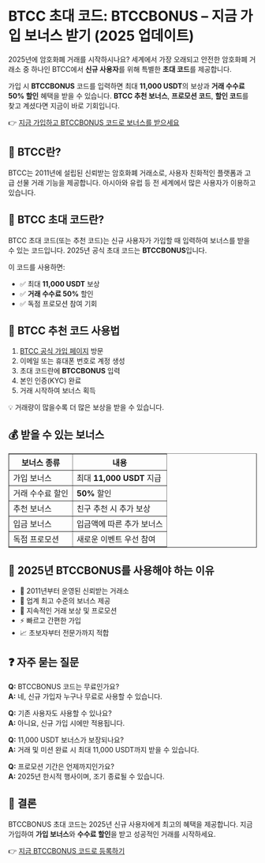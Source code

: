 
<h1>BTCC 초대 코드: BTCCBONUS – 지금 가입 보너스 받기 (2025 업데이트)</h1>
<p>2025년에 암호화폐 거래를 시작하시나요? 세계에서 가장 오래되고 안전한 암호화폐 거래소 중 하나인 BTCC에서 <strong>신규 사용자</strong>를 위해 특별한 <strong>초대 코드</strong>를 제공합니다.</p>
<p>가입 시 <strong>BTCCBONUS</strong> 코드를 입력하면 최대 <strong>11,000 USDT</strong>의 보상과 <strong>거래 수수료 50% 할인</strong> 혜택을 받을 수 있습니다. <strong>BTCC 추천 보너스</strong>, <strong>프로모션 코드</strong>, <strong>할인 코드</strong>를 찾고 계셨다면 지금이 바로 기회입니다.</p>
<p>👉 <a href="https://www.btcc.com/en-US/register?inviteCode=BTCCBONUS&utm_source=kol&kol_link=9303" target="_blank">지금 가입하고 BTCCBONUS 코드로 보너스를 받으세요</a></p>
<img src="https://images.mirror-media.xyz/publication-images/PRL-6M0yOdJzklqdBbh-B.png?height=960&amp;width=1920" decoding="async" data-nimg="fill" class="css-xah9so" style="position: absolute; inset: 0px; box-sizing: border-box; padding: 0px; border: none; margin: auto; display: block; width: 0px; height: 0px; min-width: 100%; max-width: 100%; min-height: 100%; max-height: 100%;">
<h2>🚀 BTCC란?</h2>
<p>BTCC는 2011년에 설립된 신뢰받는 암호화폐 거래소로, 사용자 친화적인 플랫폼과 고급 선물 거래 기능을 제공합니다. 아시아와 유럽 등 전 세계에서 많은 사용자가 이용하고 있습니다.</p>
<h2>🎁 BTCC 초대 코드란?</h2>
<p>BTCC 초대 코드(또는 추천 코드)는 신규 사용자가 가입할 때 입력하여 보너스를 받을 수 있는 코드입니다. 2025년 공식 초대 코드는 <strong>BTCCBONUS</strong>입니다.</p>
<p>이 코드를 사용하면:</p>
<ul>
<li>✅ 최대 <strong>11,000 USDT</strong> 보상</li>
<li>✅ <strong>거래 수수료 50%</strong> 할인</li>
<li>✅ 독점 프로모션 참여 기회</li>
</ul>
<h2>📝 BTCC 추천 코드 사용법</h2>
<ol>
<li><a href="https://www.btcc.com/en-US/register?inviteCode=BTCCBONUS&utm_source=kol&kol_link=9303" target="_blank">BTCC 공식 가입 페이지</a> 방문</li>
<li>이메일 또는 휴대폰 번호로 계정 생성</li>
<li>초대 코드란에 <strong>BTCCBONUS</strong> 입력</li>
<li>본인 인증(KYC) 완료</li>
<li>거래 시작하여 보너스 획득</li>
</ol>
<p>💡 거래량이 많을수록 더 많은 보상을 받을 수 있습니다.</p>
<h2>💰 받을 수 있는 보너스</h2>
<table border="1" cellpadding="8">
<tr><th>보너스 종류</th><th>내용</th></tr>
<tr><td>가입 보너스</td><td>최대 <strong>11,000 USDT</strong> 지급</td></tr>
<tr><td>거래 수수료 할인</td><td><strong>50%</strong> 할인</td></tr>
<tr><td>추천 보너스</td><td>친구 추천 시 추가 보상</td></tr>
<tr><td>입금 보너스</td><td>입금액에 따른 추가 보너스</td></tr>
<tr><td>독점 프로모션</td><td>새로운 이벤트 우선 참여</td></tr>
</table>
<h2>🌟 2025년 BTCCBONUS를 사용해야 하는 이유</h2>
<ul>
<li>🔐 2011년부터 운영된 신뢰받는 거래소</li>
<li>🎁 업계 최고 수준의 보너스 제공</li>
<li>💸 지속적인 거래 보상 및 프로모션</li>
<li>⚡ 빠르고 간편한 가입</li>
<li>📈 초보자부터 전문가까지 적합</li>
</ul>
<h2>❓ 자주 묻는 질문</h2>
<p><strong>Q:</strong> BTCCBONUS 코드는 무료인가요?<br><strong>A:</strong> 네, 신규 가입자 누구나 무료로 사용할 수 있습니다.</p>
<p><strong>Q:</strong> 기존 사용자도 사용할 수 있나요?<br><strong>A:</strong> 아니요, 신규 가입 시에만 적용됩니다.</p>
<p><strong>Q:</strong> 11,000 USDT 보너스가 보장되나요?<br><strong>A:</strong> 거래 및 미션 완료 시 최대 11,000 USDT까지 받을 수 있습니다.</p>
<p><strong>Q:</strong> 프로모션 기간은 언제까지인가요?<br><strong>A:</strong> 2025년 한시적 행사이며, 조기 종료될 수 있습니다.</p>
<h2>🎯 결론</h2>
<p>BTCCBONUS 초대 코드는 2025년 신규 사용자에게 최고의 혜택을 제공합니다. 지금 가입하여 <strong>가입 보너스</strong>와 <strong>수수료 할인</strong>을 받고 성공적인 거래를 시작하세요.</p>
<p>👉 <a href="https://www.btcc.com/en-US/register?inviteCode=BTCCBONUS&utm_source=kol&kol_link=9303" target="_blank">지금 BTCCBONUS 코드로 등록하기</a></p>
</body>
</html>
